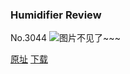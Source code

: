 ### Humidifier Review
No.3044
![图片不见了~~~](https://imgs.xkcd.com/comics/humidifier_review.png)

[原址](https://xkcd.com//3044) [下载](https://imgs.xkcd.com/comics/humidifier_review.png)

